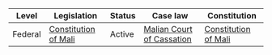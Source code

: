 | Level | Legislation | Status | Case law | Constitution |
|---|---|---|---|---|
| Federal | [Constitution of Mali](https://www.wipo.int/edocs/lexdocs/laws/en/ml/ml001en.pdf) | Active | [Malian Court of Cassation](https://www.courdecassation.ml/) | [Constitution of Mali](https://www.wipo.int/edocs/lexdocs/laws/en/ml/ml001en.pdf) |